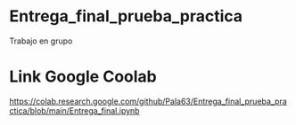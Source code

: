 # Entrega_final_prueba_practica
Trabajo en grupo 


# Link Google Coolab
https://colab.research.google.com/github/Pala63/Entrega_final_prueba_practica/blob/main/Entrega_final.ipynb

